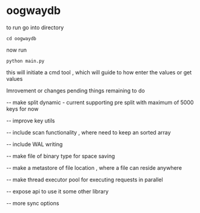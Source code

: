 # oogwaydb
to run go into directory

`cd oogwaydb`

now run 

`python main.py`

this will initiate a cmd tool , 
which will guide to how enter the values or get values

Imrovement or changes pending
things remaining to do


-- make split dynamic - current supporting pre split with maximum of 5000 keys for now

-- improve key utils

-- include scan functionality , where need to keep an sorted array

-- include WAL writing

-- make file of binary type for space saving

-- make a metastore of file location , where a file can reside anywhere

-- make thread executor pool for executing requests in parallel

-- expose api to use it some other library

-- more sync options
